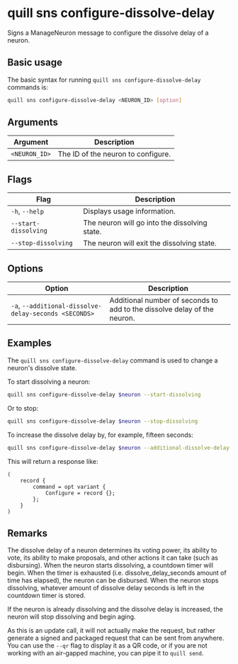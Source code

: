 # quill sns configure-dissolve-delay

Signs a ManageNeuron message to configure the dissolve delay of a neuron.

## Basic usage

The basic syntax for running `quill sns configure-dissolve-delay` commands is:

```bash
quill sns configure-dissolve-delay <NEURON_ID> [option]
```

## Arguments

| Argument      | Description                        |
|---------------|------------------------------------|
| `<NEURON_ID>` | The ID of the neuron to configure. |

## Flags

| Flag                 | Description                                   |
|----------------------|-----------------------------------------------|
| `-h`, `--help`       | Displays usage information.                   |
| `--start-dissolving` | The neuron will go into the dissolving state. |
| `--stop-dissolving`  | The neuron will exit the dissolving state.    |

## Options

| Option                                                | Description                                                              |
|-------------------------------------------------------|--------------------------------------------------------------------------|
| `-a`, `--additional-dissolve-delay-seconds <SECONDS>` | Additional number of seconds to add to the dissolve delay of the neuron. |

## Examples

The `quill sns configure-dissolve-delay` command is used to change a neuron's dissolve state.

To start dissolving a neuron:

```sh
quill sns configure-dissolve-delay $neuron --start-dissolving
```

Or to stop:

```sh
quill sns configure-dissolve-delay $neuron --stop-dissolving
```

To increase the dissolve delay by, for example, fifteen seconds:

```sh
quill sns configure-dissolve-delay $neuron --additional-dissolve-delay-seconds 15
```

This will return a response like:

```candid
(
    record {
        command = opt variant {
            Configure = record {};
        };
    }
)
```

## Remarks

The dissolve delay of a neuron determines its voting power, its ability to vote, its ability to make proposals, and other actions it can take (such as disbursing). When the neuron starts dissolving, a countdown timer will begin. When the timer is exhausted (i.e. dissolve_delay_seconds amount of time has elapsed), the neuron can be disbursed. When the neuron stops dissolving, whatever amount of dissolve delay seconds is left in the countdown timer is stored. 

If the neuron is already dissolving and the dissolve delay is increased, the neuron will stop dissolving and begin aging.

As this is an update call, it will not actually make the request, but rather generate a signed and packaged request that can be sent from anywhere. You can use the `--qr` flag to display it as a QR code, or if you are not working with an air-gapped machine, you can pipe it to `quill send`.
